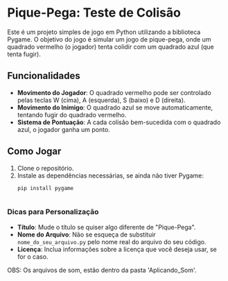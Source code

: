 # Pique-Pega: Teste de Colisão

Este é um projeto simples de jogo em Python utilizando a biblioteca Pygame. O objetivo do jogo é simular um jogo de pique-pega, onde um quadrado vermelho (o jogador) tenta colidir com um quadrado azul (que tenta fugir).

## Funcionalidades

- **Movimento do Jogador**: O quadrado vermelho pode ser controlado pelas teclas W (cima), A (esquerda), S (baixo) e D (direita).
- **Movimento do Inimigo**: O quadrado azul se move automaticamente, tentando fugir do quadrado vermelho.
- **Sistema de Pontuação**: A cada colisão bem-sucedida com o quadrado azul, o jogador ganha um ponto.

## Como Jogar

1. Clone o repositório.
2. Instale as dependências necessárias, se ainda não tiver Pygame:
   ```bash
   pip install pygame



### Dicas para Personalização
- **Título**: Mude o título se quiser algo diferente de "Pique-Pega".
- **Nome do Arquivo**: Não se esqueça de substituir `nome_do_seu_arquivo.py` pelo nome real do arquivo do seu código.
- **Licença**: Inclua informações sobre a licença que você deseja usar, se for o caso.

OBS: Os arquivos de som, estão dentro da pasta 'Aplicando_Som'.

